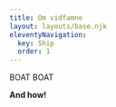 ```yaml
---
title: Om vidfamne
layout: layouts/base.njk
eleventyNavigation:
  key: Ship
  order: 1
---
```

BOAT BOAT

**And how!**